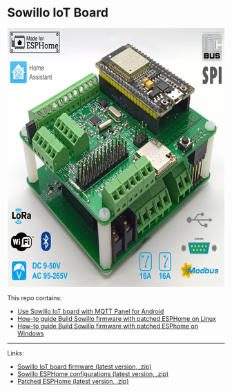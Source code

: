 # Sowillo IoT Board

<img src="https://raw.githubusercontent.com/Sowillo-Energy/sowillo-iot-board-docs/main/docs/Pictures/Assembly.png" alt="board-main" height="600" >

This repo contains:

- [Use Sowillo IoT board with MQTT Panel for Android](./docs/mqtt-connect-example.md)
- [How-to guide Build Sowillo firmware with patched ESPHome on Linux](./docs/howto-build-on-linux.md)
- [How-to guide Build Sowillo firmware with patched ESPhome on Windows](./docs/howto-build-on-windows.md)

---
Links:
- [Sowillo IoT board firmware (latest version, .zip)](https://rawcontent.sowillo.com/repository/binary-files-ext/latest/sowillo-firmware.zip)
- [Sowillo ESPHome configurations (latest version, .zip)](https://rawcontent.sowillo.com/repository/binary-files-ext/latest/sowillo-esphome-configuration.zip)
- [Patched ESPHome  (latest version, .zip)](https://rawcontent.sowillo.com/repository/binary-files-ext/latest/esphome-patched.zip)
